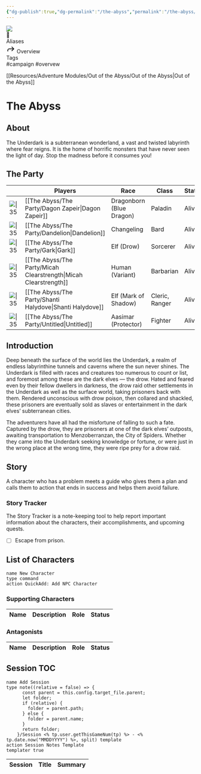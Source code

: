 ```yaml
---
{"dg-publish":true,"dg-permalink":"/the-abyss","permalink":"/the-abyss/","tags":["campaign, digital, overview"]}
---
```


<div class="wiki-header">
	<div class="banner-wrapper">
		<div class="banner">
			<img class="banner-image full-width" src="https://www.dndbeyond.com/attachments/2/731/ootacover.jpg" style="object-position: 50% 50%">
		</div>
		<div class="banner-icon">
			<div class="icon-box">👹</div>
		</div>
	</div>
	<div class="frontmatter-container">
		<div class="frontmatter-section mod-aliases">
			<span class="frontmatter-section-label">Aliases</span>
			<div class="frontmatter-section-data frontmatter-section-aliases">
				<span class="frontmatter-alias">
					<span class="frontmatter-alias-icon"> <svg xmlns="http://www.w3.org/2000svg" width="24" height="24" viewBox="0 0 24 24" fill="none" stroke="currentColor" stroke-width="2" stroke-linecap="round" stroke-linejoin="round" class="svg-icon lucide-forward"><polyline points="15 17 20 12 15 7"></polyline><path d="M4 18v-2a4 4 0 0 1 4-4h12"></path></svg></span>
					Overview</span>
			</div>
		</div>
		<div class="frontmatter-section mod-tags">
			<span class="frontmatter-section-label">Tags</span>
			<div class="frontmatter-section-data frontmatter-section-tags">
				<a class="tag"onclick="toggleTagSearch(this)">#campaign</a>
				<a class="tag" onclick="toggleTagSearch(this)">#overvew</a>
			</div>
		</div>
	</div>
</div>

[[Resources/Adventure Modules/Out of the Abyss/Out of the Abyss\|Out of the Abyss]]
# The Abyss
## About
The Underdark is a subterranean wonderland, a vast and twisted labyrinth where fear reigns. It is the home of horrific monsters that have never seen the light of day.  Stop the madness before it consumes you!

## The Party
|                                                                                                               | Players                                                             | Race                     | Class          | Status                                  |
| ------------------------------------------------------------------------------------------------------------- | ------------------------------------------------------------------- | ------------------------ | -------------- | --------------------------------------- |
| ![\|35](https://www.worldanvil.com/uploads/images/5fb8288e25695e39cda0af3443b70628.jpg)                       | [[The Abyss/The Party/Dagon Zapeir\|Dagon Zapeir]]               | Dragonborn (Blue Dragon) | Paladin        | <span class="status alive">Alive</span> |
| ![\|35](https://jason-palmer-art.square.site/uploads/1/2/9/1/129180850/s823784791759114299_p74_i1_w1920.jpeg) | [[The Abyss/The Party/Dandelion\|Dandelion]]                     | Changeling               | Bard           | <span class="status alive">Alive</span> |
| ![\|35](https://64.media.tumblr.com/cb4519c72fea88c1fb68354b426cc3a0/tumblr_psah2y6u9G1teuisyo1_1280.jpg)     | [[The Abyss/The Party/Gark\|Gark]]                               | Elf (Drow)               | Sorcerer       | <span class="status alive">Alive</span> |
| ![\|35](https://codexnomina.com/wp-content/uploads/2021/09/warrior-150x150.jpg)                               | [[The Abyss/The Party/Micah Clearstrength\|Micah Clearstrength]] | Human (Variant)          | Barbarian      | <span class="status alive">Alive</span> |
| ![\|35](https://majestythinks.netlify.app/img/Shanti.png)                                                     | [[The Abyss/The Party/Shanti Halydove\|Shanti Halydove]]         | Elf (Mark of Shadow)     | Cleric, Ranger | <span class="status alive">Alive</span> |
| ![\|35](https://i.pinimg.com/originals/24/38/f5/2438f5bc743d44212e5bfc1390152258.png)                         | [[The Abyss/The Party/Untitled\|Untitled]]                       | Aasimar (Protector)      | Fighter        | <span class="status alive">Alive</span> |


## Introduction
Deep beneath the surface of the world lies the Underdark, a realm of endless labyrinthine tunnels and caverns where the sun never shines. The Underdark is filled with races and creatures too numerous to count or list, and foremost among these are the dark elves — the drow. Hated and feared even by their fellow dwellers in darkness, the drow raid other settlements in the Underdark as well as the surface world, taking prisoners back with them. Rendered unconscious with drow poison, then collared and shackled, these prisoners are eventually sold as slaves or entertainment in the dark elves’ subterranean cities.

The adventurers have all had the misfortune of falling to such a fate. Captured by the drow, they are prisoners at one of the dark elves’ outposts, awaiting transportation to Menzoberranzan, the City of Spiders. Whether they came into the Underdark seeking knowledge or fortune, or were just in the wrong place at the wrong time, they were ripe prey for a drow raid.

## Story
A <span class="caps">character</span> who has a <span class="caps">problem</span> meets a <span class="caps">guide</span> who gives them a <span class="caps">plan</span> and <span class="caps">calls them to action</span> that ends in <span class="caps">success</span> and helps them avoid <span class="caps">failure</span>.

### Story Tracker
The Story Tracker is a note-keeping tool to help report important information about the characters, their accomplishments, and upcoming quests.

- [ ] Escape from prison.

## List of Characters

```button
name New Character
type command
action QuickAdd: Add NPC Character
```

### Supporting Characters
| Name | Description | Role | Status |
| ---- | ----------- | ---- | ------ |


### Antagonists
| Name | Description | Role | Status |
| ---- | ----------- | ---- | ------ |


## Session TOC

```button
name Add Session
type note((relative = false) => {
      const parent = this.config.target_file.parent;
      let folder;
      if (relative) {
        folder = parent.path;
      } else {
        folder = parent.name;
      }
      return folder;
    }/Session <% tp.user.getThisGameNum(tp) %> - <% tp.date.now("MMDDYYYY") %>, split) template
action Session Notes Template
templater true
```


| Session | Title | Summary |
| ------- | ----- | ------- |


